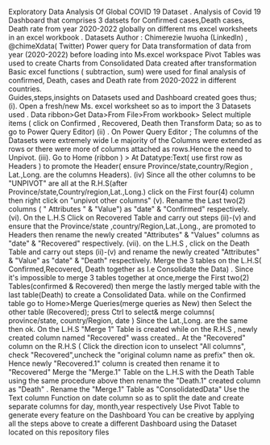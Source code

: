 Exploratory Data Analysis Of Global COVID 19 Dataset .
Analysis of Covid 19 Dashboard that comprises 3 datsets for  Confirmed cases,Death cases, Death rate from year 2020-2022 globally on different ms excel worksheets in an excel workbook .
Datasets Author : Chimerezie Iwuoha (Linkedln) , @chimeXdata( Twitter)
Power query for Data transformation of data from year (2020-2022) before loading into  Ms.excel workspace
Pivot Tables was used to create Charts from Consolidated Data created after transformation 
Basic excel functions ( subtraction, sum) were used for final analysis of confirmed, Death, cases and Death rate from 2020-2022 in different countries.  
Guides,steps,insights on Datasets used and  Dashboard created goes thus;
(i). Open a fresh/new  Ms. excel worksheet so as to import the 3 Datasets used . Data ribbon>Get Data>From File>From workbook> Select multiple  items ( click on Confirmed , Recovered, Death then Transform Data; so as to go to Power Query Editor)
(ii) . On Power Query Editor ; The columns of the Datasets were extremely  wide I.e majority  of the Columns were extended as rows or there were more of columns attached as rows.Hence the need to Unpivot.
(iii). Go to Home (ribbon ) > At Datatype:Text( use first row as Headers ) to promote the Header( ensure Province/state,country/Region , Lat.,Long. are the columns Headers).
(iv) Since all the other columns to be "UNPIVOT" are all at the R.H.S(after Province/state,Country/region,Lat.,Long.) click on the First four(4) column then right click on "unpivot other columns" 
(v). Rename the Last two(2) columns ( " Attributes " & "Value") as "date" & "Confirmed" respectively. 
(vi). On the L.H.S Click on Recovered Table and carry out steps (ii)-(v) and ensure that the Province/state ,country/Region,Lat.,Long., are promoted to Headers then rename the newly created "Attributes" & "Values" columns as "date" & "Recovered" respectively. 
(vii). on the L.H.S , click on the Death Table and carry out steps (ii)-(v) and rename the newly created "Attributes" & "Value" as "date" & "Death" respectively. 
Merge the 3 tables on the L.H.S( Confirmed,Recovered, Death together as I.e Consolidate the Data) . Since it's impossible to merge 3 tables together at once,merge the First two(2) Tables(confirmed & Recovered) then merge the lastly merged table with the last table(Death) to create a Consolidated Data. while on the Confirmed table go to Home>Merge Queries(merge queries as New) then Select the other table (Recovered); press Ctrl to select& merge columns( province/state, country/Region, date ) Since the Lat.,Long. are the same then ok.
On the L.H.S "Merge 1" Table is created while on the R.H.S ,  newly created column  named "Recovered" wass created.. At the "Recovered" column on the R.H.S ( Click the direction icon to unselect "All columns", check "Recovered",uncheck the "original column name as prefix" then ok. Hence newly "Recovered.1" column is created then rename it to "Recovered"
Merge the  "Merge.1" Table on the L.H.S  with the Death Table using the same procedure above then rename the "Death.1" created column as "Death" .
Rename the "Merge.1" Table as "ConsolidatedData"
Use the Text column Function  on date column so as to split the date and create separate columns for day, month,year respectively 
Use Pivot Table to generate every feature on the Dashboard 
You can be creative by applying all the steps above to create a different Dashboard using the Dataset  located on this repository files


